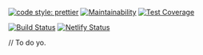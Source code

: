[![code style: prettier](https://img.shields.io/badge/code_style-prettier-ff69b4.svg?style=flat-square)](https://github.com/prettier/prettier)
[![Maintainability](https://api.codeclimate.com/v1/badges/f7a82f4621e08ddfe2c1/maintainability)](https://codeclimate.com/github/voxel-fox/a-is-for-aboleth/maintainability)
[![Test Coverage](https://api.codeclimate.com/v1/badges/f7a82f4621e08ddfe2c1/test_coverage)](https://codeclimate.com/github/voxel-fox/a-is-for-aboleth/test_coverage)

[![Build Status](https://travis-ci.org/voxel-fox/a-is-for-aboleth.svg?branch=master)](https://travis-ci.org/voxel-fox/a-is-for-aboleth)
[![Netlify Status](https://api.netlify.com/api/v1/badges/c7860ae3-0f7d-49ef-9785-986b77bed890/deploy-status)](https://app.netlify.com/sites/a-is-for-aboleth/deploys)

// To do yo.
